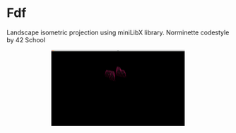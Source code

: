 # Fdf
Landscape isometric projection using miniLibX library. Norminette codestyle by 42 School

<img src="heart.gif" 
     style="display:block;float:none;margin-left:auto;margin-right:auto;width:60%">
